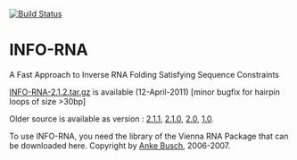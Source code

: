 [![Build Status](https://travis-ci.org/BackofenLab/INFO-RNA.svg?branch=master)](https://travis-ci.org/BackofenLab/INFO-RNA)

# INFO-RNA
A Fast Approach to Inverse RNA Folding Satisfying Sequence Constraints

[INFO-RNA-2.1.2.tar.gz](http://www.bioinf.uni-freiburg.de/Software/INFO-RNA/versions/INFO-RNA-2.1.2.tar.gz) is available (12-April-2011) [minor bugfix for hairpin loops of size >30bp]

Older source is available as version : [2.1.1](http://www.bioinf.uni-freiburg.de/Software/INFO-RNA/versions/INFO-RNA-2.1.1.tar.gz), [2.1.0](http://www.bioinf.uni-freiburg.de/Software/INFO-RNA/versions/INFO-RNA-2.1.tar.gz), [2.0](http://www.bioinf.uni-freiburg.de/Software/INFO-RNA/versions/INFO-RNA-2.0.tar.gz), [1.0](http://www.bioinf.uni-freiburg.de/Software/INFO-RNA/versions/INFO-RNA-1.0.tar.gz).

To use INFO-RNA, you need the library of the Vienna RNA Package that can be downloaded here.
Copyright by [Anke Busch](http://www.bioinf.uni-freiburg.de/~abusch/), 2006-2007. 
